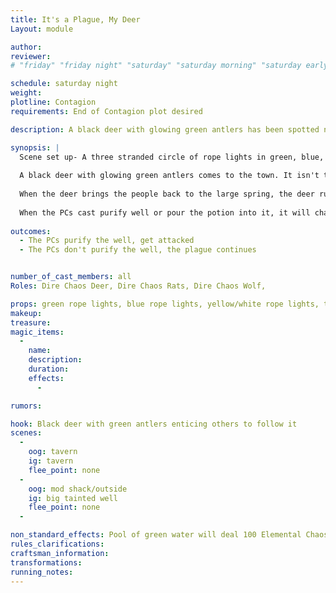 ```yaml
---
title: It's a Plague, My Deer
Layout: module

author: 
reviewer: 
# "friday" "friday night" "saturday" "saturday morning" "saturday early afternoon" "saturday early evening" "saturday night" "reaction" "tavern setup" "townsfolk" "randoms"

schedule: saturday night
weight: 
plotline: Contagion
requirements: End of Contagion plot desired

description: A black deer with glowing green antlers has been spotted near the town. It acts like it wants someone to follow it. When followed, the deer leads them right to the source of the plague.

synopsis: |
  Scene set up- A three stranded circle of rope lights in green, blue, and yellow/white. It should be a big enough circle that people have trouble getting to the center quickly. Only one rope light will be lit at a time. The marshal is responsible for turning it on and off.
  
  A black deer with glowing green antlers comes to the town. It isn't there to attack anyone or anything of the sort. It's there to get people to follow it. It is under instruction from On Brighthelm, the beastmaster responsible for the rats and the sickness running through the town, to go to town and retrieve as many people as possible.  
  
  When the deer brings the people back to the large spring, the deer runs away. They find a large spring lit green in the night. In the center of the spring, out of reach, is a treasure chest. This chest has a hook on the top of it. If anyone steps in this pool at anytime, they take 100 Elemental Chaos per second. The spring is incredibly toxic and needs to be purified. It is a two part process, one is Purify Well, and the other is they have to pour a potion into the well to complete the process. The potion is in a puzzle box in the center of the circle. Laying around the pool are pieces of PVC. One has a hook on the end. The PCs must put together the hook, get the chest, open the puzzle, pour the potion into the pool, and then cast purify well onto it. Or poured into the well after cast purify well, either way will work.
  
  When the PCs cast purify well or pour the potion into it, it will change the ropelight color to blue. When the last step is done, the rope light color will change to yellow/white, then go off. The well is then purified. The spring in town must be purified, and the plague will go away. 
  
outcomes: 
  - The PCs purify the well, get attacked
  - The PCs don't purify the well, the plague continues 


number_of_cast_members: all
Roles: Dire Chaos Deer, Dire Chaos Rats, Dire Chaos Wolf,

props: green rope lights, blue rope lights, yellow/white rope lights, treasure chest, PVC poles with hook
makeup: 
treasure: 
magic_items:
  - 
    name: 
    description:  
    duration: 
    effects: 
      - 

rumors: 

hook: Black deer with green antlers enticing others to follow it
scenes: 
  - 
    oog: tavern
    ig: tavern
    flee_point: none
  - 
    oog: mod shack/outside
    ig: big tainted well
    flee_point: none
  - 

non_standard_effects: Pool of green water will deal 100 Elemental Chaos per second for PCs
rules_clarifications: 
craftsman_information: 
transformations: 
running_notes: 
---
```

